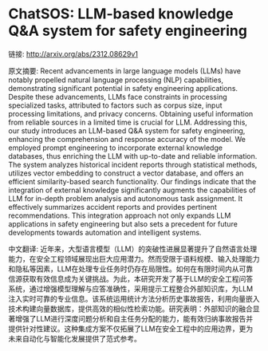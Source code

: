 # ChatSOS: LLM-based knowledge Q&A system for safety engineering

链接: http://arxiv.org/abs/2312.08629v1

原文摘要:
Recent advancements in large language models (LLMs) have notably propelled
natural language processing (NLP) capabilities, demonstrating significant
potential in safety engineering applications. Despite these advancements, LLMs
face constraints in processing specialized tasks, attributed to factors such as
corpus size, input processing limitations, and privacy concerns. Obtaining
useful information from reliable sources in a limited time is crucial for LLM.
Addressing this, our study introduces an LLM-based Q&A system for safety
engineering, enhancing the comprehension and response accuracy of the model. We
employed prompt engineering to incorporate external knowledge databases, thus
enriching the LLM with up-to-date and reliable information. The system analyzes
historical incident reports through statistical methods, utilizes vector
embedding to construct a vector database, and offers an efficient
similarity-based search functionality. Our findings indicate that the
integration of external knowledge significantly augments the capabilities of
LLM for in-depth problem analysis and autonomous task assignment. It
effectively summarizes accident reports and provides pertinent recommendations.
This integration approach not only expands LLM applications in safety
engineering but also sets a precedent for future developments towards
automation and intelligent systems.

中文翻译:
近年来，大型语言模型（LLM）的突破性进展显著提升了自然语言处理能力，在安全工程领域展现出巨大应用潜力。然而受限于语料规模、输入处理能力和隐私等因素，LLM在处理专业任务时仍存在局限性。如何在有限时间内从可靠信源获取有效信息成为关键挑战。为此，本研究开发了基于LLM的安全工程问答系统，通过增强模型理解与应答准确性，采用提示工程整合外部知识库，为LLM注入实时可靠的专业信息。该系统运用统计方法分析历史事故报告，利用向量嵌入技术构建向量数据库，提供高效的相似性检索功能。研究表明：外部知识的融合显著增强了LLM进行深度问题分析和自主任务分配的能力，能有效归纳事故报告并提供针对性建议。这种集成方案不仅拓展了LLM在安全工程中的应用边界，更为未来自动化与智能化发展提供了范式参考。
